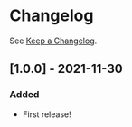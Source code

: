 # Changelog

See [Keep a Changelog](http://keepachangelog.com/).

## [1.0.0] - 2021-11-30
### Added
- First release!
